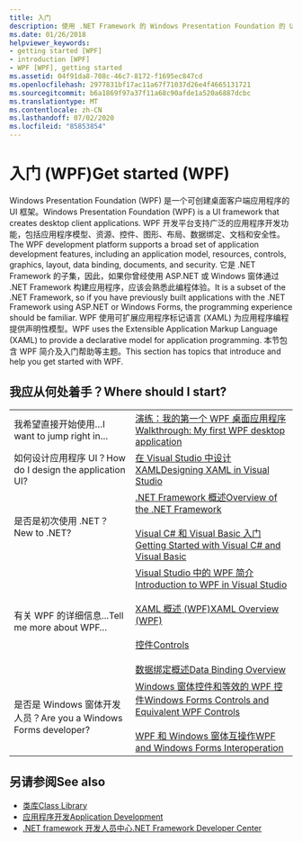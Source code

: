 ```yaml
---
title: 入门
description: 使用 .NET Framework 的 Windows Presentation Foundation 的 UI 框架创建桌面客户端应用程序（WPF）。
ms.date: 01/26/2018
helpviewer_keywords:
- getting started [WPF]
- introduction [WPF]
- WPF [WPF], getting started
ms.assetid: 04f91da8-708c-46c7-8172-f1695ec847cd
ms.openlocfilehash: 2977831bf17ac11a67f71037d26e4f4665131721
ms.sourcegitcommit: b6a1869f97a37f11a68c90afde1a520a6887dcbc
ms.translationtype: MT
ms.contentlocale: zh-CN
ms.lasthandoff: 07/02/2020
ms.locfileid: "85853854"
---
```

# <a name="get-started-wpf"></a><span data-ttu-id="e942f-103">入门 (WPF)</span><span class="sxs-lookup"><span data-stu-id="e942f-103">Get started (WPF)</span></span>

<span data-ttu-id="e942f-104">Windows Presentation Foundation (WPF) 是一个可创建桌面客户端应用程序的 UI 框架。</span><span class="sxs-lookup"><span data-stu-id="e942f-104">Windows Presentation Foundation (WPF) is a UI framework that creates desktop client applications.</span></span> <span data-ttu-id="e942f-105">WPF 开发平台支持广泛的应用程序开发功能，包括应用程序模型、资源、控件、图形、布局、数据绑定、文档和安全性。</span><span class="sxs-lookup"><span data-stu-id="e942f-105">The WPF development platform supports a broad set of application development features, including an application model, resources, controls, graphics, layout, data binding, documents, and security.</span></span> <span data-ttu-id="e942f-106">它是 .NET Framework 的子集，因此，如果你曾经使用 ASP.NET 或 Windows 窗体通过 .NET Framework 构建应用程序，应该会熟悉此编程体验。</span><span class="sxs-lookup"><span data-stu-id="e942f-106">It is a subset of the .NET Framework, so if you have previously built applications with the .NET Framework using ASP.NET or Windows Forms, the programming experience should be familiar.</span></span> <span data-ttu-id="e942f-107">WPF 使用可扩展应用程序标记语言 (XAML) 为应用程序编程提供声明性模型。</span><span class="sxs-lookup"><span data-stu-id="e942f-107">WPF uses the Extensible Application Markup Language (XAML) to provide a declarative model for application programming.</span></span> <span data-ttu-id="e942f-108">本节包含 WPF 简介及入门帮助等主题。</span><span class="sxs-lookup"><span data-stu-id="e942f-108">This section has topics that introduce and help you get started with WPF.</span></span>  
  
## <a name="where-should-i-start"></a><span data-ttu-id="e942f-109">我应从何处着手？</span><span class="sxs-lookup"><span data-stu-id="e942f-109">Where should I start?</span></span>  
  
|||  
|-|-|  
|<span data-ttu-id="e942f-110">我希望直接开始使用…</span><span class="sxs-lookup"><span data-stu-id="e942f-110">I want to jump right in…</span></span>|[<span data-ttu-id="e942f-111">演练：我的第一个 WPF 桌面应用程序</span><span class="sxs-lookup"><span data-stu-id="e942f-111">Walkthrough: My first WPF desktop application</span></span>](walkthrough-my-first-wpf-desktop-application.md)|  
|<span data-ttu-id="e942f-112">如何设计应用程序 UI？</span><span class="sxs-lookup"><span data-stu-id="e942f-112">How do I design the application UI?</span></span>|[<span data-ttu-id="e942f-113">在 Visual Studio 中设计 XAML</span><span class="sxs-lookup"><span data-stu-id="e942f-113">Designing XAML in Visual Studio</span></span>](/visualstudio/designers/designing-xaml-in-visual-studio)|  
|<span data-ttu-id="e942f-114">是否是初次使用 .NET？</span><span class="sxs-lookup"><span data-stu-id="e942f-114">New to .NET?</span></span>|[<span data-ttu-id="e942f-115">.NET Framework 概述</span><span class="sxs-lookup"><span data-stu-id="e942f-115">Overview of the .NET Framework</span></span>](../../get-started/overview.md)<br /><br /> [<span data-ttu-id="e942f-116">Visual C# 和 Visual Basic 入门</span><span class="sxs-lookup"><span data-stu-id="e942f-116">Getting Started with Visual C# and Visual Basic</span></span>](/visualstudio/ide/quickstart-visual-basic-console)|  
|<span data-ttu-id="e942f-117">有关 WPF 的详细信息...</span><span class="sxs-lookup"><span data-stu-id="e942f-117">Tell me more about WPF…</span></span>|[<span data-ttu-id="e942f-118">Visual Studio 中的 WPF 简介</span><span class="sxs-lookup"><span data-stu-id="e942f-118">Introduction to WPF in Visual Studio</span></span>](introduction-to-wpf-in-vs.md)<br /><br /> [<span data-ttu-id="e942f-119">XAML 概述 (WPF)</span><span class="sxs-lookup"><span data-stu-id="e942f-119">XAML Overview (WPF)</span></span>](../../../desktop-wpf/fundamentals/xaml.md)<br /><br /> [<span data-ttu-id="e942f-120">控件</span><span class="sxs-lookup"><span data-stu-id="e942f-120">Controls</span></span>](../controls/index.md)<br /><br /> [<span data-ttu-id="e942f-121">数据绑定概述</span><span class="sxs-lookup"><span data-stu-id="e942f-121">Data Binding Overview</span></span>](../../../desktop-wpf/data/data-binding-overview.md)|  
|<span data-ttu-id="e942f-122">是否是 Windows 窗体开发人员？</span><span class="sxs-lookup"><span data-stu-id="e942f-122">Are you a Windows Forms developer?</span></span>|[<span data-ttu-id="e942f-123">Windows 窗体控件和等效的 WPF 控件</span><span class="sxs-lookup"><span data-stu-id="e942f-123">Windows Forms Controls and Equivalent WPF Controls</span></span>](../advanced/windows-forms-controls-and-equivalent-wpf-controls.md)<br /><br /> [<span data-ttu-id="e942f-124">WPF 和 Windows 窗体互操作</span><span class="sxs-lookup"><span data-stu-id="e942f-124">WPF and Windows Forms Interoperation</span></span>](../advanced/wpf-and-windows-forms-interoperation.md)|  
  
## <a name="see-also"></a><span data-ttu-id="e942f-125">另请参阅</span><span class="sxs-lookup"><span data-stu-id="e942f-125">See also</span></span>

- [<span data-ttu-id="e942f-126">类库</span><span class="sxs-lookup"><span data-stu-id="e942f-126">Class Library</span></span>](../class-library-wpf.md)
- [<span data-ttu-id="e942f-127">应用程序开发</span><span class="sxs-lookup"><span data-stu-id="e942f-127">Application Development</span></span>](../app-development/index.md)
- [<span data-ttu-id="e942f-128">.NET framework 开发人员中心</span><span class="sxs-lookup"><span data-stu-id="e942f-128">.NET Framework Developer Center</span></span>](https://dotnet.microsoft.com)
